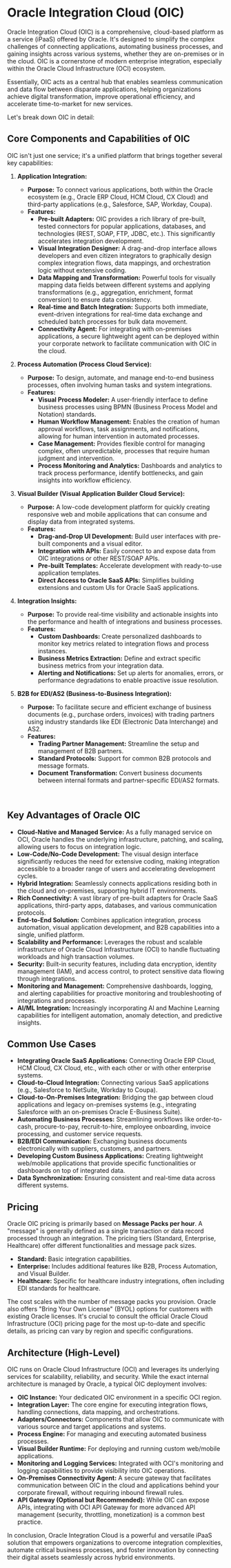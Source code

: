 # Oracle Integration Cloud (OIC)

Oracle Integration Cloud (OIC) is a comprehensive, cloud-based platform as a service (iPaaS) offered by Oracle. It's designed to simplify the complex challenges of connecting applications, automating business processes, and gaining insights across various systems, whether they are on-premises or in the cloud. OIC is a cornerstone of modern enterprise integration, especially within the Oracle Cloud Infrastructure (OCI) ecosystem.

Essentially, OIC acts as a central hub that enables seamless communication and data flow between disparate applications, helping organizations achieve digital transformation, improve operational efficiency, and accelerate time-to-market for new services.

Let's break down OIC in detail:

## Core Components and Capabilities of OIC

OIC isn't just one service; it's a unified platform that brings together several key capabilities:

1.  **Application Integration:**
    * **Purpose:** To connect various applications, both within the Oracle ecosystem (e.g., Oracle ERP Cloud, HCM Cloud, CX Cloud) and third-party applications (e.g., Salesforce, SAP, Workday, Coupa).
    * **Features:**
        * **Pre-built Adapters:** OIC provides a rich library of pre-built, tested connectors for popular applications, databases, and technologies (REST, SOAP, FTP, JDBC, etc.). This significantly accelerates integration development.
        * **Visual Integration Designer:** A drag-and-drop interface allows developers and even citizen integrators to graphically design complex integration flows, data mappings, and orchestration logic without extensive coding.
        * **Data Mapping and Transformation:** Powerful tools for visually mapping data fields between different systems and applying transformations (e.g., aggregation, enrichment, format conversion) to ensure data consistency.
        * **Real-time and Batch Integration:** Supports both immediate, event-driven integrations for real-time data exchange and scheduled batch processes for bulk data movement.
        * **Connectivity Agent:** For integrating with on-premises applications, a secure lightweight agent can be deployed within your corporate network to facilitate communication with OIC in the cloud.

2.  **Process Automation (Process Cloud Service):**
    * **Purpose:** To design, automate, and manage end-to-end business processes, often involving human tasks and system integrations.
    * **Features:**
        * **Visual Process Modeler:** A user-friendly interface to define business processes using BPMN (Business Process Model and Notation) standards.
        * **Human Workflow Management:** Enables the creation of human approval workflows, task assignments, and notifications, allowing for human intervention in automated processes.
        * **Case Management:** Provides flexible control for managing complex, often unpredictable, processes that require human judgment and intervention.
        * **Process Monitoring and Analytics:** Dashboards and analytics to track process performance, identify bottlenecks, and gain insights into workflow efficiency.

3.  **Visual Builder (Visual Application Builder Cloud Service):**
    * **Purpose:** A low-code development platform for quickly creating responsive web and mobile applications that can consume and display data from integrated systems.
    * **Features:**
        * **Drag-and-Drop UI Development:** Build user interfaces with pre-built components and a visual editor.
        * **Integration with APIs:** Easily connect to and expose data from OIC integrations or other REST/SOAP APIs.
        * **Pre-built Templates:** Accelerate development with ready-to-use application templates.
        * **Direct Access to Oracle SaaS APIs:** Simplifies building extensions and custom UIs for Oracle SaaS applications.

4.  **Integration Insights:**
    * **Purpose:** To provide real-time visibility and actionable insights into the performance and health of integrations and business processes.
    * **Features:**
        * **Custom Dashboards:** Create personalized dashboards to monitor key metrics related to integration flows and process instances.
        * **Business Metrics Extraction:** Define and extract specific business metrics from your integration data.
        * **Alerting and Notifications:** Set up alerts for anomalies, errors, or performance degradations to enable proactive issue resolution.

5.  **B2B for EDI/AS2 (Business-to-Business Integration):**
    * **Purpose:** To facilitate secure and efficient exchange of business documents (e.g., purchase orders, invoices) with trading partners using industry standards like EDI (Electronic Data Interchange) and AS2.
    * **Features:**
        * **Trading Partner Management:** Streamline the setup and management of B2B partners.
        * **Standard Protocols:** Support for common B2B protocols and message formats.
        * **Document Transformation:** Convert business documents between internal formats and partner-specific EDI/AS2 formats.

<br>

## Key Advantages of Oracle OIC

* **Cloud-Native and Managed Service:** As a fully managed service on OCI, Oracle handles the underlying infrastructure, patching, and scaling, allowing users to focus on integration logic.
* **Low-Code/No-Code Development:** The visual design interface significantly reduces the need for extensive coding, making integration accessible to a broader range of users and accelerating development cycles.
* **Hybrid Integration:** Seamlessly connects applications residing both in the cloud and on-premises, supporting hybrid IT environments.
* **Rich Connectivity:** A vast library of pre-built adapters for Oracle SaaS applications, third-party apps, databases, and various communication protocols.
* **End-to-End Solution:** Combines application integration, process automation, visual application development, and B2B capabilities into a single, unified platform.
* **Scalability and Performance:** Leverages the robust and scalable infrastructure of Oracle Cloud Infrastructure (OCI) to handle fluctuating workloads and high transaction volumes.
* **Security:** Built-in security features, including data encryption, identity management (IAM), and access control, to protect sensitive data flowing through integrations.
* **Monitoring and Management:** Comprehensive dashboards, logging, and alerting capabilities for proactive monitoring and troubleshooting of integrations and processes.
* **AI/ML Integration:** Increasingly incorporating AI and Machine Learning capabilities for intelligent automation, anomaly detection, and predictive insights.

## Common Use Cases

* **Integrating Oracle SaaS Applications:** Connecting Oracle ERP Cloud, HCM Cloud, CX Cloud, etc., with each other or with other enterprise systems.
* **Cloud-to-Cloud Integration:** Connecting various SaaS applications (e.g., Salesforce to NetSuite, Workday to Coupa).
* **Cloud-to-On-Premises Integration:** Bridging the gap between cloud applications and legacy on-premises systems (e.g., integrating Salesforce with an on-premises Oracle E-Business Suite).
* **Automating Business Processes:** Streamlining workflows like order-to-cash, procure-to-pay, recruit-to-hire, employee onboarding, invoice processing, and customer service requests.
* **B2B/EDI Communication:** Exchanging business documents electronically with suppliers, customers, and partners.
* **Developing Custom Business Applications:** Creating lightweight web/mobile applications that provide specific functionalities or dashboards on top of integrated data.
* **Data Synchronization:** Ensuring consistent and real-time data across different systems.

## Pricing

Oracle OIC pricing is primarily based on **Message Packs per hour**. A "message" is generally defined as a single transaction or data record processed through an integration. The pricing tiers (Standard, Enterprise, Healthcare) offer different functionalities and message pack sizes.

* **Standard:** Basic integration capabilities.
* **Enterprise:** Includes additional features like B2B, Process Automation, and Visual Builder.
* **Healthcare:** Specific for healthcare industry integrations, often including EDI standards for healthcare.

The cost scales with the number of message packs you provision. Oracle also offers "Bring Your Own License" (BYOL) options for customers with existing Oracle licenses. It's crucial to consult the official Oracle Cloud Infrastructure (OCI) pricing page for the most up-to-date and specific details, as pricing can vary by region and specific configurations.

## Architecture (High-Level)

OIC runs on Oracle Cloud Infrastructure (OCI) and leverages its underlying services for scalability, reliability, and security. While the exact internal architecture is managed by Oracle, a typical OIC deployment involves:

* **OIC Instance:** Your dedicated OIC environment in a specific OCI region.
* **Integration Layer:** The core engine for executing integration flows, handling connections, data mapping, and orchestrations.
* **Adapters/Connectors:** Components that allow OIC to communicate with various source and target applications and systems.
* **Process Engine:** For managing and executing automated business processes.
* **Visual Builder Runtime:** For deploying and running custom web/mobile applications.
* **Monitoring and Logging Services:** Integrated with OCI's monitoring and logging capabilities to provide visibility into OIC operations.
* **On-Premises Connectivity Agent:** A secure gateway that facilitates communication between OIC in the cloud and applications behind your corporate firewall, without requiring inbound firewall rules.
* **API Gateway (Optional but Recommended):** While OIC can expose APIs, integrating with OCI API Gateway for more advanced API management (security, throttling, monetization) is a common best practice.

In conclusion, Oracle Integration Cloud is a powerful and versatile iPaaS solution that empowers organizations to overcome integration complexities, automate critical business processes, and foster innovation by connecting their digital assets seamlessly across hybrid environments.

